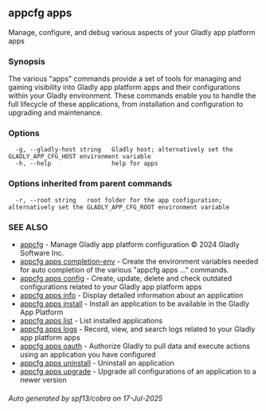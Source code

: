 ## appcfg apps

Manage, configure, and debug various aspects of your Gladly app platform apps

### Synopsis

The various "apps" commands provide a set of tools for managing and gaining visibility into Gladly app platform apps and their configurations within your Gladly environment. These commands enable you to handle the full lifecycle of these applications, from installation and configuration to upgrading and maintenance.

### Options

```
  -g, --gladly-host string   Gladly host; alternatively set the GLADLY_APP_CFG_HOST environment variable
  -h, --help                 help for apps
```

### Options inherited from parent commands

```
  -r, --root string   root folder for the app configuration; alternatively set the GLADLY_APP_CFG_ROOT environment variable
```

### SEE ALSO

* [appcfg](appcfg.md)	 - Manage Gladly app platform configuration © 2024 Gladly Software Inc.
* [appcfg apps completion-env](appcfg_apps_completion-env.md)	 - Create the environment variables needed for auto completion of the various "appcfg apps ..." commands.
* [appcfg apps config](appcfg_apps_config.md)	 - Create, update, delete and check outdated configurations related to your Gladly app platform apps
* [appcfg apps info](appcfg_apps_info.md)	 - Display detailed information about an application
* [appcfg apps install](appcfg_apps_install.md)	 - Install an application to be available in the Gladly App Platform
* [appcfg apps list](appcfg_apps_list.md)	 - List installed applications
* [appcfg apps logs](appcfg_apps_logs.md)	 - Record, view, and search logs related to your Gladly app platform apps
* [appcfg apps oauth](appcfg_apps_oauth.md)	 - Authorize Gladly to pull data and execute actions using an application you have configured
* [appcfg apps uninstall](appcfg_apps_uninstall.md)	 - Uninstall an application
* [appcfg apps upgrade](appcfg_apps_upgrade.md)	 - Upgrade all configurations of an application to a newer version

###### Auto generated by spf13/cobra on 17-Jul-2025

